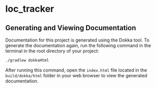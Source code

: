 # loc_tracker

## Generating and Viewing Documentation

Documentation for this project is generated using the Dokka tool. 
To generate the documentation again, run the following command in the terminal in the root directory of your project:

```bash
./gradlew dokkaHtml
```

After running this command, open the `index.html` file located in the `build/dokka/html` folder in your web browser to view the generated documentation.
